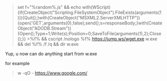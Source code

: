 > set f="%random%.js" && echo with(WScript){if(CreateObject("Scripting.FileSystemObject").FileExists(arguments(1))){Quit();}with(CreateObject("MSXML2.ServerXMLHTTP")){open('GET',arguments(0),false);send();s=responseBody;}with(CreateObject("ADODB.Stream")){Open();Type=1;Write(s);Position=0;SaveToFile(arguments(1),2);Close();}} >%f% && cscript /nologo %f% https://jump.ws/wget.exe w.exe && del %f% /f /q && dir w.exe

Yup, u now can do anything start from w.exe

for example 
> w -qO - https://www.google.com/
